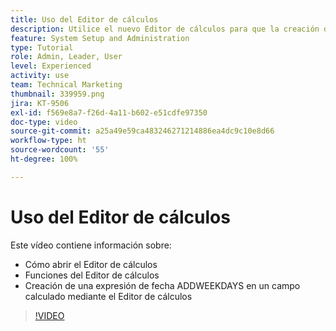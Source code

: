 ```yaml
---
title: Uso del Editor de cálculos
description: Utilice el nuevo Editor de cálculos para que la creación de campos personalizados calculados sea más fácil que nunca.
feature: System Setup and Administration
type: Tutorial
role: Admin, Leader, User
level: Experienced
activity: use
team: Technical Marketing
thumbnail: 339959.png
jira: KT-9506
exl-id: f569e8a7-f26d-4a11-b602-e51cdfe97350
doc-type: video
source-git-commit: a25a49e59ca483246271214886ea4dc9c10e8d66
workflow-type: ht
source-wordcount: '55'
ht-degree: 100%

---
```


# Uso del Editor de cálculos

Este vídeo contiene información sobre:

* Cómo abrir el Editor de cálculos
* Funciones del Editor de cálculos
* Creación de una expresión de fecha ADDWEEKDAYS en un campo calculado mediante el Editor de cálculos

>[!VIDEO](https://video.tv.adobe.com/v/339959/?quality=12&learn=on)
